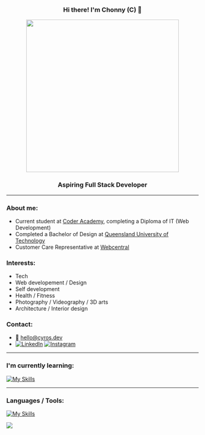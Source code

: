 ### <p align="center"> Hi there! I'm Chonny (C) :thought_balloon:
<p align="center"><img src="https://user-images.githubusercontent.com/74038190/212284158-e840e285-664b-44d7-b79b-e264b5e54825.gif" width="400">

### <p align="center"> Aspiring Full Stack Developer 

---
### About me:  

*  Current student at [Coder Academy](https://coderacademy.edu.au/), completing a Diploma of IT (Web Development)
*  Completed a Bachelor of Design at [Queensland University of Technology](https://www.qut.edu.au/) 
*  Customer Care Representative at [Webcentral](https://webcentral.au/) 

### Interests:

* Tech
* Web developement / Design
* Self development
* Health / Fitness
* Photography / Videography / 3D arts
* Architecture / Interior design

### Contact:
* 📮 hello@cyros.dev  
* [![LinkedIn](https://img.shields.io/badge/LinkedIn-%230077B5.svg?logo=linkedin&logoColor=white)](https://linkedin.com/in/chonsukp) [![Instagram](https://img.shields.io/badge/Instagram-%23E4405F.svg?logo=Instagram&logoColor=white)](https://instagram.com/chonsukp) 

---
### I'm currently learning:
[![My Skills](https://skillicons.dev/icons?i=flask,postgresql)](https://skillicons.dev)

---
### Languages / Tools:
[![My Skills](https://skillicons.dev/icons?i=git,html,css,sass,python,flask,postgresql,blender,figma,illustrator,photoshop)](https://skillicons.dev)

![](https://github-readme-stats.vercel.app/api/top-langs/?username=chonsukp&theme=dark&hide_border=false&include_all_commits=true&count_private=true&layout=compact)




